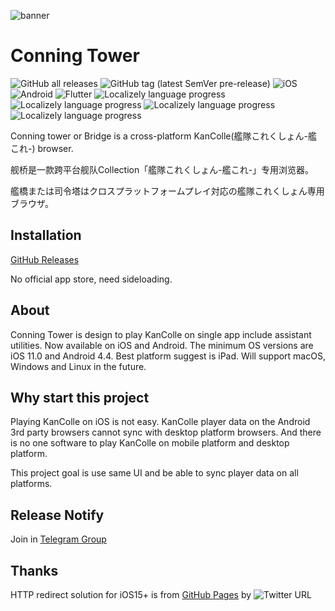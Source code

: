 ![banner](https://user-images.githubusercontent.com/24852023/204078116-31f89653-997c-46a2-bb3f-d6f78100b202.jpeg)


# Conning Tower	

![GitHub all releases](https://img.shields.io/github/downloads/AndyZhuAZ/conning_tower/total?label=Downloads&logo=github)
![GitHub tag (latest SemVer pre-release)](https://img.shields.io/github/v/tag/AndyZhuAZ/conning_tower?include_prereleases&label=Release)
![iOS](https://img.shields.io/badge/iOS-000000?logo=apple&logoColor=white)
![Android](https://img.shields.io/badge/Android-3DDC84?logo=android&logoColor=white)
![Flutter](https://img.shields.io/badge/Flutter-%2302569B.svg?logo=Flutter&logoColor=white)
![Localizely language progress](https://img.shields.io/localizely/progress/aeda17c7-6440-4108-9712-7f9067d75f71?languageCode=zh-Hans&token=3b21ab873f294474b0892493fcb65f7a5f059d7331bc4e7aa86522c5ff13a624)
![Localizely language progress](https://img.shields.io/localizely/progress/aeda17c7-6440-4108-9712-7f9067d75f71?languageCode=zh-Hant&token=3b21ab873f294474b0892493fcb65f7a5f059d7331bc4e7aa86522c5ff13a624)
![Localizely language progress](https://img.shields.io/localizely/progress/aeda17c7-6440-4108-9712-7f9067d75f71?languageCode=en&token=3b21ab873f294474b0892493fcb65f7a5f059d7331bc4e7aa86522c5ff13a624)
![Localizely language progress](https://img.shields.io/localizely/progress/aeda17c7-6440-4108-9712-7f9067d75f71?languageCode=ja&token=3b21ab873f294474b0892493fcb65f7a5f059d7331bc4e7aa86522c5ff13a624)

Conning tower or Bridge is a cross-platform KanColle(艦隊これくしょん-艦これ-) browser.

舰桥是一款跨平台舰队Collection「艦隊これくしょん-艦これ-」专用浏览器。

艦橋または司令塔はクロスプラットフォームプレイ対応の艦隊これくしょん専用ブラウザ。

## Installation

[GitHub Releases](https://github.com/AndyZhuAZ/conning_tower/releases)

No official app store, need sideloading.

## About

Conning Tower is design to play KanColle on single app include assistant utilities.
Now available on iOS and Android.
The minimum OS versions are iOS 11.0 and Android 4.4.
Best platform suggest is iPad.
Will support macOS, Windows and Linux in the future.

## Why start this project

Playing KanColle on iOS is not easy.
KanColle player data on the Android 3rd party browsers cannot sync with desktop platform browsers.
And there is no one software to play KanColle on mobile platform and desktop platform.

This project goal is use same UI and be able to sync player data on all platforms.

## Release Notify

Join in [Telegram Group](https://t.me/ConningTower)

## Thanks

HTTP redirect solution for iOS15+ is from [GitHub Pages](https://ios15-kancolle.github.io/) by ![Twitter URL](https://img.shields.io/twitter/url?label=naayu1012&style=social&url=https%3A%2F%2Ftwitter.com%2Fnaayu1012)

